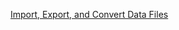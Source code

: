 [Import, Export, and Convert Data Files](https://cran.r-project.org/web/packages/rio/vignettes/rio.html)
